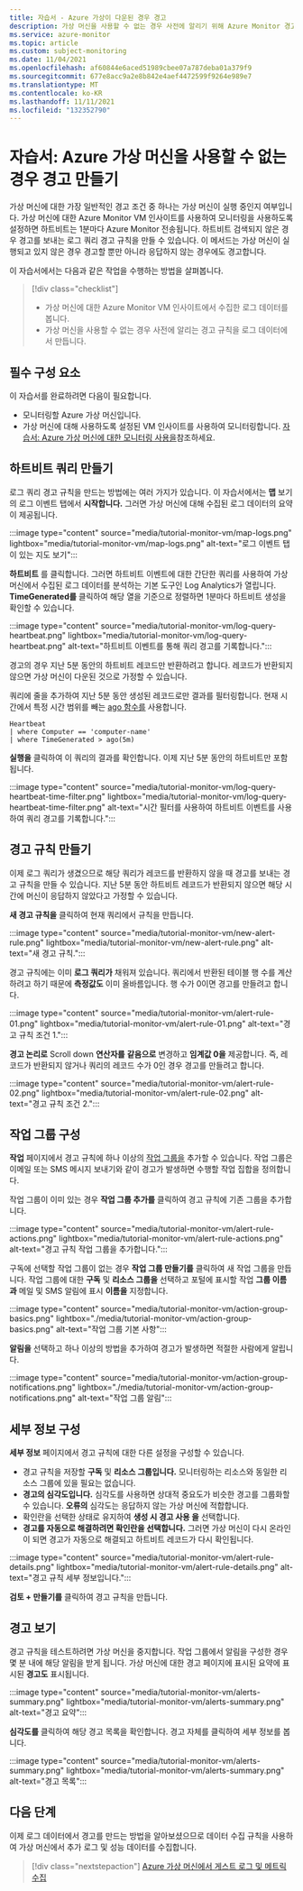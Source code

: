 ```yaml
---
title: 자습서 - Azure 가상이 다운된 경우 경고
description: 가상 머신을 사용할 수 없는 경우 사전에 알리기 위해 Azure Monitor 경고 규칙을 만듭니다.
ms.service: azure-monitor
ms.topic: article
ms.custom: subject-monitoring
ms.date: 11/04/2021
ms.openlocfilehash: af60844e6aced51989cbee07a787deba01a379f9
ms.sourcegitcommit: 677e8acc9a2e8b842e4aef4472599f9264e989e7
ms.translationtype: MT
ms.contentlocale: ko-KR
ms.lasthandoff: 11/11/2021
ms.locfileid: "132352790"
---
```

# <a name="tutorial-create-alert-when-azure-virtual-machine-is-unavailable"></a>자습서: Azure 가상 머신을 사용할 수 없는 경우 경고 만들기
가상 머신에 대한 가장 일반적인 경고 조건 중 하나는 가상 머신이 실행 중인지 여부입니다. 가상 머신에 대한 Azure Monitor VM 인사이트를 사용하여 모니터링을 사용하도록 설정하면 하트비트는 1분마다 Azure Monitor 전송됩니다. 하트비트 검색되지 않은 경우 경고를 보내는 로그 쿼리 경고 규칙을 만들 수 있습니다. 이 메서드는 가상 머신이 실행되고 있지 않은 경우 경고할 뿐만 아니라 응답하지 않는 경우에도 경고합니다.


이 자습서에서는 다음과 같은 작업을 수행하는 방법을 살펴봅니다.

> [!div class="checklist"]
> * 가상 머신에 대한 Azure Monitor VM 인사이트에서 수집한 로그 데이터를 봅니다.
> * 가상 머신을 사용할 수 없는 경우 사전에 알리는 경고 규칙을 로그 데이터에서 만듭니다.

## <a name="prerequisites"></a>필수 구성 요소
이 자습서를 완료하려면 다음이 필요합니다. 

- 모니터링할 Azure 가상 머신입니다.
- 가상 머신에 대해 사용하도록 설정된 VM 인사이트를 사용하여 모니터링합니다. [자습서: Azure 가상 머신에 대한 모니터링 사용을](tutorial-monitor-vm-enable.md)참조하세요.



## <a name="create-a-heartbeat-query"></a>하트비트 쿼리 만들기
로그 쿼리 경고 규칙을 만드는 방법에는 여러 가지가 있습니다. 이 자습서에서는 **맵** 보기의 로그 이벤트 탭에서 **시작합니다.** 그러면 가상 머신에 대해 수집된 로그 데이터의 요약이 제공됩니다. 

:::image type="content" source="media/tutorial-monitor-vm/map-logs.png" lightbox="media/tutorial-monitor-vm/map-logs.png" alt-text="로그 이벤트 탭이 있는 지도 보기":::

**하트비트** 를 클릭합니다. 그러면 하트비트 이벤트에 대한 간단한 쿼리를 사용하여 가상 머신에서 수집된 로그 데이터를 분석하는 기본 도구인 Log Analytics가 열립니다. **TimeGenerated를** 클릭하여 해당 열을 기준으로 정렬하면 1분마다 하트비트 생성을 확인할 수 있습니다.

:::image type="content" source="media/tutorial-monitor-vm/log-query-heartbeat.png" lightbox="media/tutorial-monitor-vm/log-query-heartbeat.png" alt-text="하트비트 이벤트를 통해 쿼리 경고를 기록합니다.":::


경고의 경우 지난 5분 동안의 하트비트 레코드만 반환하려고 합니다. 레코드가 반환되지 않으면 가상 머신이 다운된 것으로 가정할 수 있습니다.

쿼리에 줄을 추가하여 지난 5분 동안 생성된 레코드로만 결과를 필터링합니다. 현재 시간에서 특정 시간 범위를 빼는 [ago 함수를](/azure/data-explorer/kusto/query/agofunction) 사용합니다.

```
Heartbeat
| where Computer == 'computer-name'
| where TimeGenerated > ago(5m)
```

**실행을** 클릭하여 이 쿼리의 결과를 확인합니다. 이제 지난 5분 동안의 하트비트만 포함됩니다.

:::image type="content" source="media/tutorial-monitor-vm/log-query-heartbeat-time-filter.png" lightbox="media/tutorial-monitor-vm/log-query-heartbeat-time-filter.png" alt-text="시간 필터를 사용하여 하트비트 이벤트를 사용하여 쿼리 경고를 기록합니다.":::

## <a name="create-alert-rule"></a>경고 규칙 만들기
이제 로그 쿼리가 생겼으므로 해당 쿼리가 레코드를 반환하지 않을 때 경고를 보내는 경고 규칙을 만들 수 있습니다. 지난 5분 동안 하트비트 레코드가 반환되지 않으면 해당 시간에 머신이 응답하지 않았다고 가정할 수 있습니다. 

**새 경고 규칙을** 클릭하여 현재 쿼리에서 규칙을 만듭니다.

:::image type="content" source="media/tutorial-monitor-vm/new-alert-rule.png" lightbox="media/tutorial-monitor-vm/new-alert-rule.png" alt-text="새 경고 규칙.":::


경고 규칙에는 이미 **로그 쿼리가** 채워져 있습니다. 쿼리에서 반환된 테이블 행 수를 계산하려고 하기 때문에 **측정값도** 이미 올바름입니다. 행 수가 0이면 경고를 만들려고 합니다.

:::image type="content" source="media/tutorial-monitor-vm/alert-rule-01.png" lightbox="media/tutorial-monitor-vm/alert-rule-01.png" alt-text="경고 규칙 조건 1.":::

**경고 논리로** Scroll down **연산자를** **같음으로** 변경하고 **임계값 0을** 제공합니다.  즉, 레코드가 반환되지 않거나 쿼리의 레코드 수가 0인 경우 경고를 만들려고 합니다.

:::image type="content" source="media/tutorial-monitor-vm/alert-rule-02.png" lightbox="media/tutorial-monitor-vm/alert-rule-02.png" alt-text="경고 규칙 조건 2.":::

## <a name="configure-action-group"></a>작업 그룹 구성
**작업** 페이지에서 경고 규칙에 하나 이상의 [작업 그룹을](../alerts/action-groups.md) 추가할 수 있습니다. 작업 그룹은 이메일 또는 SMS 메시지 보내기와 같이 경고가 발생하면 수행할 작업 집합을 정의합니다.

작업 그룹이 이미 있는 경우 **작업 그룹 추가를** 클릭하여 경고 규칙에 기존 그룹을 추가합니다.

:::image type="content" source="media/tutorial-monitor-vm/alert-rule-actions.png" lightbox="media/tutorial-monitor-vm/alert-rule-actions.png" alt-text="경고 규칙 작업 그룹을 추가합니다.":::

구독에 선택할 작업 그룹이 없는 경우 **작업 그룹 만들기를** 클릭하여 새 작업 그룹을 만듭니다. 작업 그룹에 대한 **구독** 및 **리소스 그룹을** 선택하고 포털에 표시할 작업 **그룹 이름과** 메일 및 SMS 알림에 표시 **이름을** 지정합니다.

:::image type="content" source="media/tutorial-monitor-vm/action-group-basics.png" lightbox="./media/tutorial-monitor-vm/action-group-basics.png" alt-text="작업 그룹 기본 사항":::

**알림을** 선택하고 하나 이상의 방법을 추가하여 경고가 발생하면 적절한 사람에게 알립니다.

:::image type="content" source="media/tutorial-monitor-vm/action-group-notifications.png" lightbox="./media/tutorial-monitor-vm/action-group-notifications.png" alt-text="작업 그룹 알림":::



## <a name="configure-details"></a>세부 정보 구성
**세부 정보** 페이지에서 경고 규칙에 대한 다른 설정을 구성할 수 있습니다.

- 경고 규칙을 저장할 **구독** 및 **리소스 그룹입니다.** 모니터링하는 리소스와 동일한 리소스 그룹에 있을 필요는 없습니다.
- **경고의 심각도입니다.** 심각도를 사용하면 상대적 중요도가 비슷한 경고를 그룹화할 수 있습니다. **오류의** 심각도는 응답하지 않는 가상 머신에 적합합니다.
- 확인란을 선택한 상태로 유지하여 **생성 시 경고 사용 을** 선택합니다.
- **경고를 자동으로 해결하려면 확인란을 선택합니다.** 그러면 가상 머신이 다시 온라인이 되면 경고가 자동으로 해결되고 하트비트 레코드가 다시 확인됩니다.

:::image type="content" source="media/tutorial-monitor-vm/alert-rule-details.png" lightbox="media/tutorial-monitor-vm/alert-rule-details.png" alt-text="경고 규칙 세부 정보입니다.":::

**검토 + 만들기를** 클릭하여 경고 규칙을 만듭니다.

## <a name="view-the-alert"></a>경고 보기
경고 규칙을 테스트하려면 가상 머신을 중지합니다. 작업 그룹에서 알림을 구성한 경우 몇 분 내에 해당 알림을 받게 됩니다. 가상 머신에 대한 경고 페이지에 표시된 요약에 표시된 **경고도** 표시됩니다.

:::image type="content" source="media/tutorial-monitor-vm/alerts-summary.png" lightbox="media/tutorial-monitor-vm/alerts-summary.png" alt-text="경고 요약":::

**심각도를** 클릭하여 해당 경고 목록을 확인합니다. 경고 자체를 클릭하여 세부 정보를 봅니다.

:::image type="content" source="media/tutorial-monitor-vm/alerts-summary.png" lightbox="media/tutorial-monitor-vm/alerts-summary.png" alt-text="경고 목록":::

## <a name="next-steps"></a>다음 단계
이제 로그 데이터에서 경고를 만드는 방법을 알아보셨으므로 데이터 수집 규칙을 사용하여 가상 머신에서 추가 로그 및 성능 데이터를 수집합니다.

> [!div class="nextstepaction"]
> [Azure 가상 머신에서 게스트 로그 및 메트릭 수집](tutorial-monitor-vm-guest.md)


